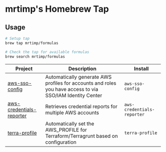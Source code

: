 # mrtimp's Homebrew Tap
 
## Usage

```bash
# Setup tap
brew tap mrtimp/formulas

# Check the tap for available formulas
brew search mrtimp/formulas
```

| Project                                                                        | Description                                                                     | Install                                |
|--------------------------------------------------------------------------------| ------------------------------------------------------------------------------- |----------------------------------------|
| [aws-sso-config](https://github.com/mrtimp/aws-sso-config)                     | Automatically generate AWS profiles for accounts and roles you have access to via SSO/IAM Identity Center | `aws-sso-config`                       |
 | [aws-credentials-reporter](https://github.com/mrtimp/aws-credentials-reporter) | Retrieves credential reports for multiple AWS accounts                                            | `aws-credentials-reporter`             |
 | [terra-profile](https://github.com/mrtimp/terra-profile)  | Automatically set the AWS_PROFILE for Terraform/Terragrunt based on configuration                                            | `terra-profile`                        |
